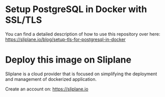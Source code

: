 # Setup PostgreSQL in Docker with SSL/TLS

You can find a detailed description of how to use this repository over here: https://sliplane.io/blog/setup-tls-for-postgresql-in-docker

# Deploy this image on Sliplane

Sliplane is a cloud provider that is focused on simplifying the deployment and management of dockerized application.

Create an account on:
https://sliplane.io
